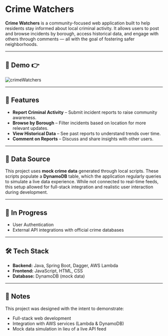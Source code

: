 # Crime Watchers

**Crime Watchers** is a community-focused web application built to help residents stay informed about local criminal activity. It allows users to post and browse incidents by borough, access historical data, and engage with others through comments — all with the goal of fostering safer neighborhoods.

---

## 🎥 Demo 👉 


![crimeWatchers](https://user-images.githubusercontent.com/90943184/212566731-8d182c15-8a0d-4b27-b918-dfc968963196.gif)

---

## 🚀 Features

- **Report Criminal Activity** – Submit incident reports to raise community awareness.
- **Browse by Borough** – Filter incidents based on location for more relevant updates.
- **View Historical Data** – See past reports to understand trends over time.
- **Comment on Reports** – Discuss and share insights with other users.

---

## 🔧 Data Source

This project uses **mock crime data** generated through local scripts. These scripts populate a **DynamoDB** table, which the application regularly queries to simulate a live data experience. While not connected to real-time feeds, this setup allowed for full-stack integration and realistic user interaction during development.

---

## 🔐 In Progress

- User Authentication
- External API integrations with official crime databases

---

## 🛠️ Tech Stack

- **Backend:** Java, Spring Boot, Dagger, AWS Lambda  
- **Frontend:** JavaScript, HTML, CSS  
- **Database:** DynamoDB (mock data)

---

## 📌 Notes

This project was designed with the intent to demonstrate:
- Full-stack web development
- Integration with AWS services (Lambda & DynamoDB)
- Mock data simulation in lieu of a live API feed



